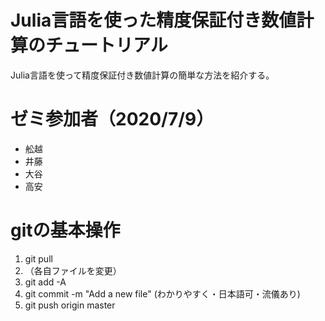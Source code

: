 # Julia言語を使った精度保証付き数値計算のチュートリアル

Julia言語を使って精度保証付き数値計算の簡単な方法を紹介する。

# ゼミ参加者（2020/7/9）

- 舩越
- 井藤
- 大谷
- 高安

# gitの基本操作

1. git pull
1. （各自ファイルを変更）
1. git add -A
1. git commit -m "Add a new file" (わかりやすく・日本語可・流儀あり)
1. git push origin master
